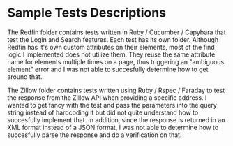 # Sample Tests Descriptions
The Redfin folder contains tests written in Ruby / Cucumber / Capybara that test the Login and Search features. Each test has its own folder. Although Redfin has it's own custom attributes on their elements, most of the find logic I implemented does not utilize them. They reuse the same attribute name for elements multiple times on a page, thus triggering an "ambiguous element" error and I was not able to succesfully determine how to get around that. 

The Zillow folder contains tests written using Ruby / Rspec / Faraday to test the response from the Zillow API when providing a specific address. I wanted to get fancy with the test and pass the parameters into the query string instead of hardcoding it but did not quite understand how to succesfully implement that. In addition, since the response is returned in an XML format instead of a JSON format, I was not able to determine how to succesfully parse the response and do a verification on that. 



